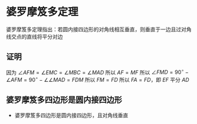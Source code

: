 # 婆罗摩笈多定理

婆罗摩笈多定理指出：若圆内接四边形的对角线相互垂直，则垂直于一边且过对角线交点的直线将平分对边

## 证明

因为 $\angle AFM = \angle EMC = \angle MBC = \angle MAD$
所以 $AF = MF$
所以 $\angle FMD = 90^{\circ} - \angle AFM = 90^{\circ} - \angle \angle MAD = FDM$
所以 $FM = FD$
所以 $FA = FD$，即 $EF$ 平分 $AD$

## 婆罗摩笈多四边形是圆内接四边形

- 婆罗摩笈多四边形是圆内接四边形，且对角线垂直
